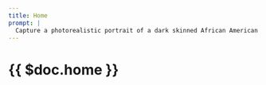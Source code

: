 ```yaml
---
title: Home
prompt: |
  Capture a photorealistic portrait of a dark skinned African American woman with shy, green eyes and platinum blonde hair, sitting on the floor. Soft morning light filters through a nearby window, illuminating her face. She wears provocative secretary, teasing cleavage and perks, with mouth wide open, as if to be ready to swallow a deep bite, standing before a background reminiscent of a Van Gogh painting with intricate swirling brushstrokes and vivid colors that create a dreamlike landscape. Shot from a high-angle, as if seen through a basketball center's eyes, the portrait emphasizes her delicate features, including a faint scar above her left eyebrow, evoking emotions of vulnerability and resilience in the captivating scene.
---
```


# {{ $doc.home }}
